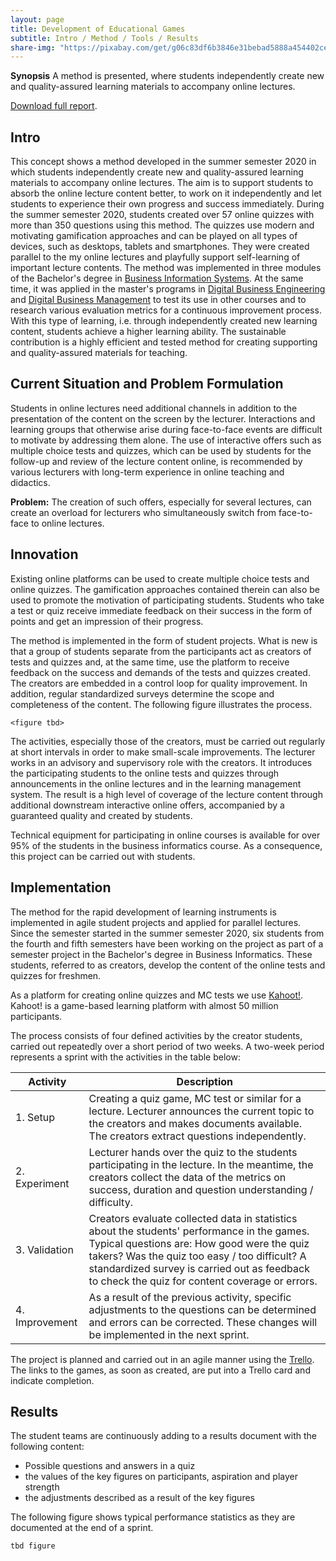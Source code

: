 ```yaml
---
layout: page
title: Development of Educational Games
subtitle: Intro / Method / Tools / Results
share-img: "https://pixabay.com/get/g06c83df6b3846e31bebad5888a454402ce7e5e2141f9734d93567f3ae563bd20a526e5724e4b387c8c3f6154f2fec818_640.jpg"
---
```



**Synopsis**
A method is presented, where students independently create new and quality-assured learning materials to accompany online lectures.

[Download full report]().

## Intro

This concept shows a method developed in the summer semester 2020 in which students independently create new and quality-assured 
learning materials to accompany online lectures. The aim is to support students to absorb the online lecture content better, 
to work on it independently and let students to experience their own progress and success immediately. During the summer semester 2020, students created over 57 online quizzes with more than 350 questions using this method. 
The quizzes use modern and motivating gamification approaches and can be played on all types of devices, such as desktops, tablets and smartphones. 
They were created parallel to the my online lectures and playfully support self-learning of important lecture contents. 
The method was implemented in three modules of the Bachelor's degree in [Business Information Systems](https://www.inf.reutlingen-university.de/studium/wirtschaftsinformatik-wi/was-ist-wi/). 
At the same time, it was applied in the master's programs in [Digital Business Engineering](https://www.hhz.de/master/digital-business-engineering/) 
and [Digital Business Management](https://www.hhz.de/de/master/digital-business-management/) to test its use in other courses and to research various evaluation metrics
for a continuous improvement process. 
With this type of learning, i.e. through independently created new learning content, students achieve a higher learning ability. 
The sustainable contribution is a highly efficient and tested method for creating supporting and quality-assured materials for teaching.

## Current Situation and Problem Formulation

Students in online lectures need additional channels in addition to the presentation of the content on the screen by the lecturer. 
Interactions and learning groups that otherwise arise during face-to-face events are difficult to motivate by addressing them alone. 
The use of interactive offers such as multiple choice tests and quizzes, which can be used by students for the follow-up and review of the lecture content online, 
is recommended by various lecturers with long-term experience in online teaching and didactics.

**Problem:**
The creation of such offers, especially for several lectures, can create an overload for lecturers who simultaneously switch from face-to-face to online lectures.

## Innovation

Existing online platforms can be used to create multiple choice tests and online quizzes. 
The gamification approaches contained therein can also be used to promote the motivation of participating students. 
Students who take a test or quiz receive immediate feedback on their success in the form of points and get an impression of their progress.

The method is implemented in the form of student projects. 
What is new is that a group of students separate from the participants act as creators of tests and quizzes and, at the same time, 
use the platform to receive feedback on the success and demands of the tests and quizzes created. 
The creators are embedded in a control loop for quality improvement. 
In addition, regular standardized surveys determine the scope and completeness of the content. 
The following figure illustrates the process.

`<figure tbd>`
  
The activities, especially those of the creators, must be carried out regularly at short intervals in order to make small-scale improvements. 
The lecturer works in an advisory and supervisory role with the creators. 
It introduces the participating students to the online tests and quizzes through announcements in the online lectures and in the learning management system.
The result is a high level of coverage of the lecture content through additional downstream interactive online offers,
accompanied by a guaranteed quality and created by students.

Technical equipment for participating in online courses is available for over 95% of the students in the business informatics course. 
As a consequence, this project can be carried out with students.

## Implementation

The method for the rapid development of learning instruments is implemented in agile student projects and applied for parallel lectures.
Since the semester started in the summer semester 2020, six students from the fourth and fifth semesters have been working on 
the project as part of a semester project in the Bachelor's degree in Business Informatics. 
These students, referred to as creators, develop the content of the online tests and quizzes for freshmen.

As a platform for creating online quizzes and MC tests we use [Kahoot!](https://kahoot.com/). 
Kahoot! is a game-based learning platform with almost 50 million participants.

The process consists of four defined activities by the creator students, carried out repeatedly over a short period of two weeks. 
A two-week period represents a sprint with the activities in the table below:

| **Activity**         | **Description**                                                                                                                                                                                                                                                                                |
|------------------|----------------------------------------------------------------------------------------------------------------------------------------------------------------------------------------------------------------------------------------------------------------------------------------------|
| 1. Setup         | Creating a quiz game, MC test or similar for a lecture. Lecturer announces the current topic to the creators and makes documents available. The creators extract questions independently.                                                                                                    |
| 2. Experiment    | Lecturer hands over the quiz to the students participating in the lecture. In the meantime, the creators collect the data of the metrics on success, duration and question understanding / difficulty.                                                                                                               |
| 3. Validation    | Creators evaluate collected data in statistics about the students' performance in the games. Typical questions are: How good were the quiz takers? Was the quiz too easy / too difficult? A standardized survey is carried out as feedback to check the quiz for content coverage or errors. |
| 4. Improvement   | As a result of the previous activity, specific adjustments to the questions can be determined and errors can be corrected. These changes will be implemented in the next sprint.                                                                                                             |

The project is planned and carried out in an agile manner using the [Trello](https://trello.com/). 
The links to the games, as soon as created, are put into a Trello card and indicate completion.

## Results

The student teams are continuously adding to a results document with the following content:

* Possible questions and answers in a quiz
* the values of the key figures on participants, aspiration and player strength
* the adjustments described as a result of the key figures

The following figure shows typical performance statistics as they are documented at the end of a sprint.

`tbd figure`

